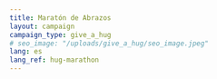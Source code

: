 ```yaml
---
title: Maratón de Abrazos
layout: campaign
campaign_type: give_a_hug
# seo_image: "/uploads/give_a_hug/seo_image.jpeg"
lang: es
lang_ref: hug-marathon
---
```

